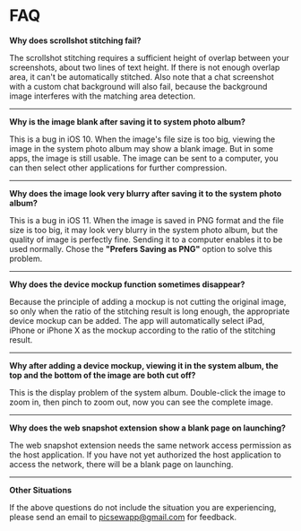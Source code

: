 # FAQ

**Why does scrollshot stitching fail?**

The scrollshot stitching requires a sufficient height of overlap between your screenshots, about two lines of text height. If there is not enough overlap area, it can't be automatically stitched. Also note that a chat screenshot with a custom chat background will also fail, because the background image interferes with the matching area detection.

---

**Why is the image blank after saving it to system photo album?**

This is a bug in iOS 10. When the image's file size is too big, viewing the image in the system photo album may show a blank image. But in some apps, the image is still usable. The image can be sent to a computer, you can then select other applications for further compression.

---

**Why does the image look very blurry after saving it to the system photo album?**

This is a bug in iOS 11. When the image is saved in PNG format and the file size is too big, it may look very blurry in the system photo album, but the quality of image is perfectly fine. Sending it to a computer enables it to be used normally. Chose the **"Prefers Saving as PNG"** option to solve this problem.

---

**Why does the device mockup function sometimes disappear?**

Because the principle of adding a mockup is not cutting the original image, so only when the ratio of the stitching result is long enough, the appropriate device mockup can be added. The app will automatically select iPad, iPhone or iPhone X as the mockup according to the ratio of the stitching result.

---

**Why after adding a device mockup, viewing it in the system album, the top and the bottom of the image are both cut off?**

This is the display problem of the system album. Double-click the image to zoom in, then pinch to zoom out, now you can see the complete image.

---

**Why does the web snapshot extension show a blank page on launching?**

The web snapshot extension needs the same network access permission as the host application. If you have not yet authorized the host application to access the network, there will be a blank page on launching.

---

**Other Situations**

If the above questions do not include the situation you are experiencing, please send an email to [picsewapp@gmail.com](mailto:picsewapp@gmail.com) for feedback.
